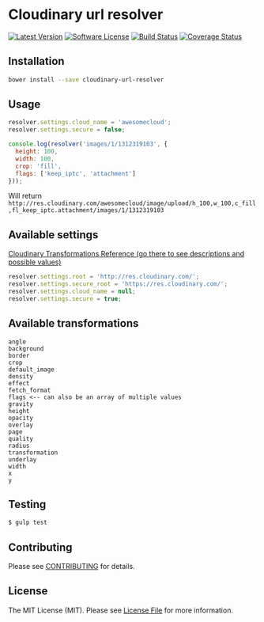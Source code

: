 # Cloudinary url resolver

[![Latest Version](https://img.shields.io/github/release/esbenp/cloudinary-url-resolver.svg?style=flat-square)](https://github.com/esbenp/cloudinary-url-resolver/releases)
[![Software License](https://img.shields.io/badge/license-MIT-brightgreen.svg?style=flat-square)](LICENSE)
[![Build Status](https://img.shields.io/travis/esbenp/cloudinary-url-resolver/master.svg?style=flat-square)](https://travis-ci.org/esbenp/cloudinary-url-resolver)
[![Coverage Status](https://img.shields.io/coveralls/esbenp/cloudinary-url-resolver.svg?style=flat-square)](https://coveralls.io/github/esbenp/cloudinary-url-resolver)

## Installation

```bash
bower install --save cloudinary-url-resolver
```

## Usage

```javascript
resolver.settings.cloud_name = 'awesomecloud';
resolver.settings.secure = false;

console.log(resolver('images/1/1312319103', {
  height: 100,
  width: 100,
  crop: 'fill',
  flags: ['keep_iptc', 'attachment']
}));
```

Will return `http://res.cloudinary.com/awesomecloud/image/upload/h_100,w_100,c_fill,fl_keep_iptc.attachment/images/1/1312319103`

## Available settings

[Cloudinary Transformations Reference (go there to see descriptions and possible values)](http://cloudinary.com/documentation/image_transformations#reference)

```javascript
resolver.settings.root = 'http://res.cloudinary.com/';
resolver.settings.secure_root = 'https://res.cloudinary.com/';
resolver.settings.cloud_name = null;
resolver.settings.secure = true;
```

## Available transformations

```
angle
background
border
crop
default_image
density
effect
fetch_format
flags <-- can also be an array of multiple values
gravity
height
opacity
overlay
page
quality
radius
transformation
underlay
width
x
y
```

## Testing

``` bash
$ gulp test
```

## Contributing

Please see [CONTRIBUTING](https://github.com/esbenp/cloudinary-url-resolver/blob/master/CONTRIBUTING.md) for details.

## License

The MIT License (MIT). Please see [License File](https://github.com/esbenp/cloudinary-url-resolver/blob/master/LICENSE) for more information.
